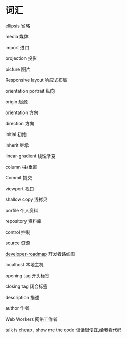 # 词汇

ellipsis		省略

media		媒体

import		进口

projection		投影

picture	图片

Responsive layout		响应式布局

orientation		portrait	纵向

origin		起源

orientation		方向

direction		方向

initial		初始

inherit		继承

linear-gradient		线性渐变

column	柱/垂直

Commit 		提交

viewport	视口

shallow copy	浅拷贝

porfile		个人资料

repository		资料库

control		控制

source		资源

[developer-roadmap](https://github.com/kamranahmedse/developer-roadmap)		开发者路线图

localhost		本地主机

opening tag		开头标签

closing tag		闭合标签

description		描述

author		作者

Web Workers		网络工作者

talk is cheap , show me the code		谈话很便宜,给我看代码